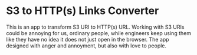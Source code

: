 # S3 to HTTP(s) Links Converter

This is an app to transform S3 URI to HTTP(s) URL. Working with S3 URIs could be annoying for us, ordinary people, while engineers keep using them like they have no idea it does not just open in the browser. The app designed with anger and annoyment, but also with love to people.